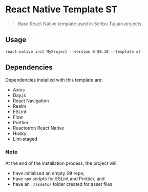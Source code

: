 # React Native Template ST
> Base React Native template used in Seribu Tujuan projects.

## Usage
`react-native init MyProject --version 0.59.10 --template st`

## Dependencies
Dependencies installed with this template are:
- Axios
- Day.js
- React Navigation
- Realm
- ESLint
- Flow
- Prettier
- Reactotron React Native
- Husky
- Lint-staged

### Note
At the end of the installation process, the project will:
- have initialised an empty Git repo,
- have `npm` scripts for ESLint and Prettier, and
- have an `./assets/` folder created for asset files
